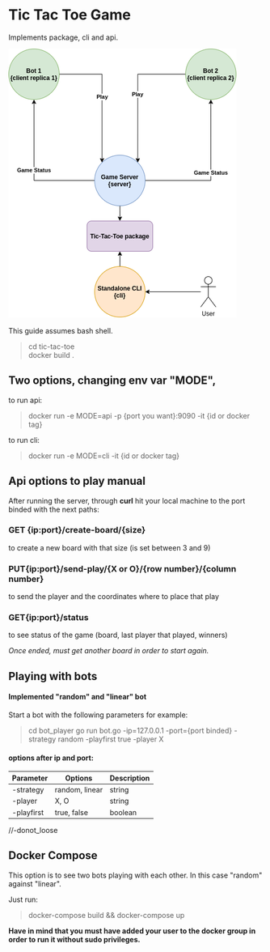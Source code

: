 # Tic Tac Toe Game
Implements package, cli and api.

![Diagram](./docs/ttt.png)

This guide assumes bash shell.


> cd tic-tac-toe  
> docker build .   

## Two options, changing env var "MODE",
to run api:
> docker run -e MODE=api -p {port you want}:9090 -it {id or docker tag}

to run cli:
> docker run -e MODE=cli -it {id or docker tag}

## Api options to play manual
After running the server, through **curl** hit your local machine to the port binded with the next paths:

### GET {ip:port}/create-board/{size}   
to create a new board with that size (is set between 3 and 9)

### PUT{ip:port}/send-play/{X or O}/{row number}/{column number}  
to send the player and the coordinates where to place that play

### GET{ip:port}/status
to see status of the game (board, last player that played, winners)

*Once ended, must get another board in order to start again.*

## Playing with bots

#### Implemented "random" and "linear" bot
Start a bot with the following parameters for example:

> cd bot_player
> go run bot.go -ip=127.0.0.1 -port={port binded} -strategy random -playfirst true -player X

#### options after ip and port:
| Parameter   | Options       |Description|
| ----------- | -----------   |-----------|
| -strategy   | random, linear| string    |
| -player     | X, O          | string    |
| -playfirst  | true, false   | boolean   |
//-donot_loose
## Docker Compose
This option is to see two bots playing with each other. In this case "random" against "linear".

Just run:

> docker-compose build && docker-compose up

**Have in mind that you must have added your user to the docker group in order to run it without sudo privileges.**